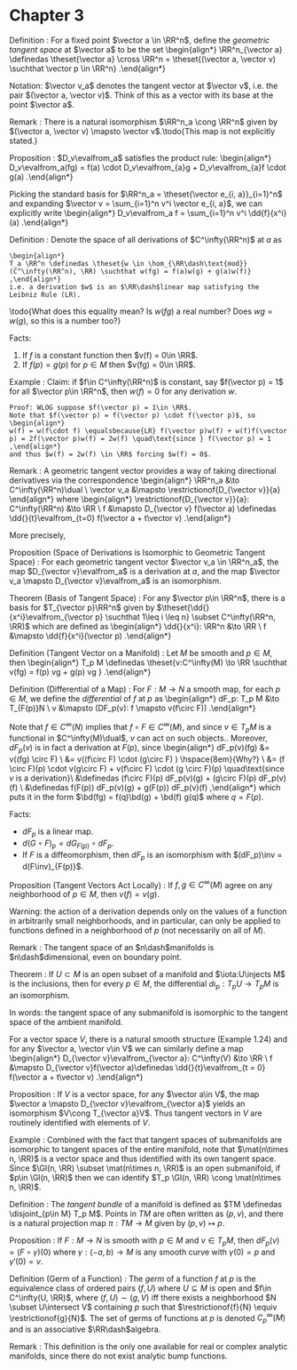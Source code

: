 # Chapter 3

Definition
: For a fixed point $\vector a \in \RR^n$, define the *geometric tangent space* at $\vector a$ to be the set
  \begin{align*}
  \RR^n_{\vector a} \definedas \theset{\vector a} \cross \RR^n = \theset{(\vector a, \vector v) \suchthat \vector p \in \RR^n}
  .\end{align*}

Notation: $\vector v_a$ denotes the tangent vector at $\vector v$, i.e. the pair $(\vector a, \vector v)$.
Think of this as a vector with its base at the point $\vector a$.


Remark
: There is a natural isomorphism $\RR^n_a \cong \RR^n$ given by $(\vector a, \vector v) \mapsto \vector v$.\todo{This map is not explicitly stated.}


Proposition
: $D_v\evalfrom_a$ satisfies the product rule:
\begin{align*}
D_v\evalfrom_a(fg) = f(a) \cdot D_v\evalfrom_{a}g + D_v\evalfrom_{a}f \cdot g(a)
.\end{align*}

Picking the standard basis for $\RR^n_a = \theset{\vector e_{i, a}}_{i=1}^n$ and expanding $\vector v = \sum_{i=1}^n v^i \vector e_{i, a}$, we can explicitly write
\begin{align*}
D_v\evalfrom_a f = \sum_{i=1}^n v^i \dd{f}{x^i}(a)
.\end{align*}

Definition
:   Denote the space of all derivations of $C^\infty(\RR^n)$ at $a$ as 
    
    \begin{align*}
    T_a \RR^n \definedas \theset{w \in \hom_{\RR\dash\text{mod}}(C^\infty(\RR^n), \RR) \suchthat w(fg) = f(a)w(g) + g(a)w(f)}
    ,\end{align*}
    i.e. a derivation $w$ is an $\RR\dash$linear map satisfying the Leibniz Rule (LR).
    
\todo{What does this equality mean? Is $w(fg)$ a real number? Does $wg = w(g)$, so this is a number too?}

Facts:

1. If $f$ is a constant function then $v(f) = 0\in \RR$.
2. If $f(p) = g(p)$ for $p\in M$ then $v(fg) = 0\in \RR$.


Example
:   Claim: if $f\in C^\infty(\RR^n)$ is constant, say $f(\vector p) = 1$ for all $\vector p\in \RR^n$, then $w(f) = 0$ for any derivation $w$.

    Proof: WLOG suppose $f(\vector p) = 1\in \RR$.
    Note that $f(\vector p) = f(\vector p) \cdot f(\vector p)$, so
    \begin{align*}
    w(f) = w(f\cdot f) \equalsbecause{LR} f(\vector p)w(f) + w(f)f(\vector p) = 2f(\vector p)w(f) = 2w(f) \quad\text{since } f(\vector p) = 1
    ,\end{align*}
    and thus $w(f) = 2w(f) \in \RR$ forcing $w(f) = 0$.

Remark
:   A geometric tangent vector provides a way of taking directional derivatives via the correspondence
  \begin{align*}
  \RR^n_a &\to C^\infty(\RR^n)\dual \\
  \vector v_a &\mapsto \restrictionof{D_{\vector v}}{a}
  \end{align*}
  where
  \begin{align*}
  \restrictionof{D_{\vector v}}{a}: C^\infty(\RR^n) &\to \RR \\
  f &\mapsto D_{\vector v} f(\vector a) \definedas \dd{}{t}\evalfrom_{t=0} f(\vector a + t\vector v)
  .\end{align*}

More precisely,

Proposition (Space of Derivations is Isomorphic to Geometric Tangent Space)
: For each geometric tangent vector $\vector v_a \in \RR^n_a$, the map $D_{\vector v}\evalfrom_a$ is a derivation at $a$, and the map $\vector v_a \mapsto D_{\vector v}\evalfrom_a$ is an isomorphism.


Theorem (Basis of Tangent Space)
: For any $\vector p\in \RR^n$, there is a basis for $T_{\vector p}\RR^n$ given by
$\theset{\dd{}{x^i}\evalfrom_{\vector p} \suchthat 1\leq i \leq n} \subset C^\infty(\RR^n, \RR)$ which are defined as
\begin{align*}
\dd{}{x^i}: \RR^n &\to \RR \\
f &\mapsto \dd{f}{x^i}(\vector p)
.\end{align*}

Definition (Tangent Vector on a Manifold)
: Let $M$ be smooth and $p\in M$, then 
\begin{align*}
T_p M \definedas \theset{v:C^\infty(M) \to \RR \suchthat v(fg) = f(p) vg + g(p) vg }
.\end{align*}

Definition (Differential of a Map)
:   For $F:M\to N$ a smooth map, for each $p\in M$, we define the *differential* of $f$ at $p$ as
    \begin{align*}
    dF_p: T_p M &\to T_{F(p)}N \\
    v &\mapsto (DF_p(v): f \mapsto v(f\circ F))
    .\end{align*}


Note that $f\in C^\infty(N)$ implies that $f\circ F \in C^\infty(M)$, and since $v\in T_p M$ is a functional in $C^\infty(M)\dual$, $v$ can act on such objects..
Moreover, $dF_p(v)$ is in fact a derivation at $F(p)$, since
\begin{align*}
dF_p(v)(fg) &= v((fg) \circ F) \\
&= v((f\circ F) \cdot (g\circ F) ) \hspace{8em}{Why?} \\
&= (f \circ F)(p) \cdot v(g\circ F) + v(f\circ F) \cdot (g \circ F)(p) \quad\text{since $v$ is a derivation}\\
&\definedas (f\circ F)(p) dF_p(v)(g) + (g\circ F)(p) dF_p(v)(f) \\
&\definedas f(F(p)) dF_p(v)(g) + g(F(p)) dF_p(v)(f) 
,\end{align*}
which puts it in the form $\bd(fg) = f(q)\bd(g) + \bd(f) g(q)$ where $q = F(p)$.


Facts:

- $dF_p$ is a linear map.
- $d(G\circ F)_p = dG_{F(p)} \circ dF_p$.
- If $F$ is a diffeomorphism, then $dF_p$ is an isomorphism with $(dF_p)\inv = d(F\inv)_{F(p)}$.

Proposition (Tangent Vectors Act Locally)
: If $f, g\in C^\infty(M)$ agree on any neighborhood of $p\in M$, then $v(f) = v(g)$.

Warning: the action of a derivation depends only on the values of a function in arbitrarily small neighborhoods, and in particular, can only be applied to functions defined in a neighborhood of $p$ (not necessarily on all of $M$).

Remark
: The tangent space of an $n\dash$manifolds is $n\dash$dimensional, even on boundary point.

Theorem
: If $U\subset M$ is an open subset of a manifold and $\iota:U\injects M$ is the inclusions, then for every $p\in M$, the differential $d\iota_p: T_p U \to T_p M$ is an isomorphism.

In words: the tangent space of any submanifold is isomorphic to the tangent space of the ambient manifold.

For a vector space $V$, there is a natural smooth structure (Example 1.24) and for any $\vector a, \vector v\in V$ we can similarly define a map
\begin{align*}
D_{\vector v}\evalfrom_{\vector a}: C^\infty(V) &\to \RR \\
f &\mapsto D_{\vector v}f(\vector a)\definedas \dd{}{t}\evalfrom_{t = 0} f(\vector a + t\vector v)
.\end{align*}

Proposition
: If $V$ is a vector space, for any $\vector a\in V$, the map $\vector a \mapsto D_{\vector v}\evalfrom_{\vector a}$ yields an isomorphism $V\cong T_{\vector a}V$.
Thus tangent vectors in $V$ are routinely identified with elements of $V$.

Example
: Combined with the fact that tangent spaces of submanifolds are isomorphic to tangent spaces of the entire manifold, note that $\mat(n\times n, \RR)$ is a vector space and thus identified with its own tangent space. 
Since $\Gl(n, \RR) \subset \mat(n\times n, \RR)$ is an open submanifold, if $p\in \Gl(n, \RR)$ then we can identify $T_p \Gl(n, \RR) \cong \mat(n\times n, \RR)$.


Definition
: The *tangent bundle* of a manifold is defined as $TM \definedas \disjoint_{p\in M} T_p M$.
Points in $TM$ are often written as $(p, v)$, and there is a natural projection map $\pi:TM \to M$ given by $(p, v) \mapsto p$.

Proposition
: If $F:M\to N$ is smooth with $p\in M$ and $v\in T_p M$, then $dF_p(v) = (F\circ \gamma)(0)$ where $\gamma: (-a, b)\to M$ is any smooth curve with $\gamma(0) = p$ and $\gamma'(0) = v$.

Definition (Germ of a Function)
: The *germ* of a function $f$ at $p$ is the equivalence class of ordered pairs $(f, U)$ where $U\subseteq M$ is open and $f\in C^\infty(U, \RR)$, where $(f, U) \sim (g, V)$ iff there exists a neighborhood $N \subset U\intersect V$ containing $p$ such that $\restrictionof{f}{N} \equiv \restrictionof{g}{N}$.
The set of germs of functions at $p$ is denoted $C_p^\infty(M)$ and is an associative $\RR\dash$algebra.

Remark
: This definition is the only one available for real or complex analytic manifolds, since there do not exist analytic bump functions.




